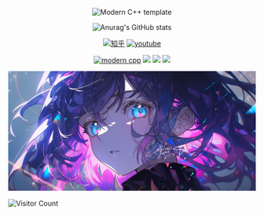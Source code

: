 <div id="title" align=center>

![Modern C++ template][github-sub-title:img]

![Anurag's GitHub stats](https://github-readme-stats.vercel.app/api?username=intern&show_icons=true&theme=radical)

[![知乎](https://img.shields.io/badge/%E7%9F%A5%E4%B9%8E-intern%E7%99%BD-yello)](https://www.zhihu.com/people/o4ze4r)
[![youtube](https://img.shields.io/badge/video-YouTube-red)](https://www.youtube.com/channel/UCey35Do4RGewqr-6EiaCJrg)

[![modern cpp](https://img.shields.io/badge/code-Modern%20C++-blue)](https://learn.microsoft.com/zh-cn/cpp/cpp/welcome-back-to-cpp-modern-cpp) 
![](https://img.shields.io/badge/讨厌-学习-yellow) 
![](https://img.shields.io/badge/性格-开朗-red) 
![](https://img.shields.io/badge/爱好-二次元-red)

</div>

![头像](image/头像.jpg)

![Visitor Count](https://profile-counter.glitch.me/intern/count.svg)

[github-sub-title:img]: https://readme-typing-svg.herokuapp.com?font=Segoe+Script&center=true&lines=intern
